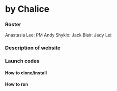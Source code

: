 # <Project Name> by Chalice
### Roster
Anastasia Lee: PM
Andy Shyklo: 
Jack Blair: 
Jady Lei: 

### Description of website

### Launch codes
#### How to clone/install

#### How to run
